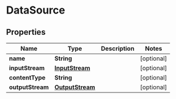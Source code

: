 
# DataSource

## Properties
Name | Type | Description | Notes
------------ | ------------- | ------------- | -------------
**name** | **String** |  |  [optional]
**inputStream** | [**InputStream**](InputStream.md) |  |  [optional]
**contentType** | **String** |  |  [optional]
**outputStream** | [**OutputStream**](OutputStream.md) |  |  [optional]




